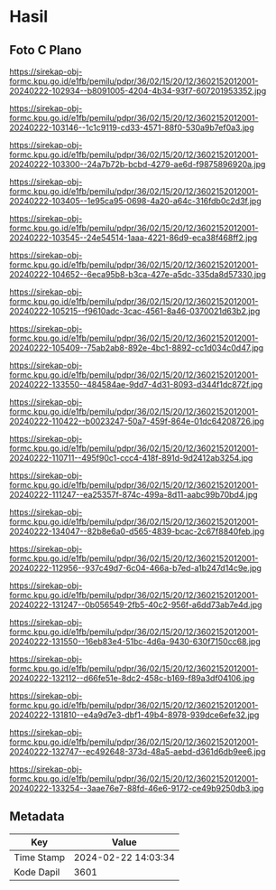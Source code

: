 # Hasil

## Foto C Plano

https://sirekap-obj-formc.kpu.go.id/e1fb/pemilu/pdpr/36/02/15/20/12/3602152012001-20240222-102934--b8091005-4204-4b34-93f7-607201953352.jpg

https://sirekap-obj-formc.kpu.go.id/e1fb/pemilu/pdpr/36/02/15/20/12/3602152012001-20240222-103146--1c1c9119-cd33-4571-88f0-530a9b7ef0a3.jpg

https://sirekap-obj-formc.kpu.go.id/e1fb/pemilu/pdpr/36/02/15/20/12/3602152012001-20240222-103300--24a7b72b-bcbd-4279-ae6d-f9875896920a.jpg

https://sirekap-obj-formc.kpu.go.id/e1fb/pemilu/pdpr/36/02/15/20/12/3602152012001-20240222-103405--1e95ca95-0698-4a20-a64c-316fdb0c2d3f.jpg

https://sirekap-obj-formc.kpu.go.id/e1fb/pemilu/pdpr/36/02/15/20/12/3602152012001-20240222-103545--24e54514-1aaa-4221-86d9-eca38f468ff2.jpg

https://sirekap-obj-formc.kpu.go.id/e1fb/pemilu/pdpr/36/02/15/20/12/3602152012001-20240222-104652--6eca95b8-b3ca-427e-a5dc-335da8d57330.jpg

https://sirekap-obj-formc.kpu.go.id/e1fb/pemilu/pdpr/36/02/15/20/12/3602152012001-20240222-105215--f9610adc-3cac-4561-8a46-0370021d63b2.jpg

https://sirekap-obj-formc.kpu.go.id/e1fb/pemilu/pdpr/36/02/15/20/12/3602152012001-20240222-105409--75ab2ab8-892e-4bc1-8892-cc1d034c0d47.jpg

https://sirekap-obj-formc.kpu.go.id/e1fb/pemilu/pdpr/36/02/15/20/12/3602152012001-20240222-133550--484584ae-9dd7-4d31-8093-d344f1dc872f.jpg

https://sirekap-obj-formc.kpu.go.id/e1fb/pemilu/pdpr/36/02/15/20/12/3602152012001-20240222-110422--b0023247-50a7-459f-864e-01dc64208726.jpg

https://sirekap-obj-formc.kpu.go.id/e1fb/pemilu/pdpr/36/02/15/20/12/3602152012001-20240222-110711--495f90c1-ccc4-418f-891d-9d2412ab3254.jpg

https://sirekap-obj-formc.kpu.go.id/e1fb/pemilu/pdpr/36/02/15/20/12/3602152012001-20240222-111247--ea25357f-874c-499a-8d11-aabc99b70bd4.jpg

https://sirekap-obj-formc.kpu.go.id/e1fb/pemilu/pdpr/36/02/15/20/12/3602152012001-20240222-134047--82b8e6a0-d565-4839-bcac-2c67f8840feb.jpg

https://sirekap-obj-formc.kpu.go.id/e1fb/pemilu/pdpr/36/02/15/20/12/3602152012001-20240222-112956--937c49d7-6c04-466a-b7ed-a1b247d14c9e.jpg

https://sirekap-obj-formc.kpu.go.id/e1fb/pemilu/pdpr/36/02/15/20/12/3602152012001-20240222-131247--0b056549-2fb5-40c2-956f-a6dd73ab7e4d.jpg

https://sirekap-obj-formc.kpu.go.id/e1fb/pemilu/pdpr/36/02/15/20/12/3602152012001-20240222-131550--16eb83e4-51bc-4d6a-9430-630f7150cc68.jpg

https://sirekap-obj-formc.kpu.go.id/e1fb/pemilu/pdpr/36/02/15/20/12/3602152012001-20240222-132112--d66fe51e-8dc2-458c-b169-f89a3df04106.jpg

https://sirekap-obj-formc.kpu.go.id/e1fb/pemilu/pdpr/36/02/15/20/12/3602152012001-20240222-131810--e4a9d7e3-dbf1-49b4-8978-939dce6efe32.jpg

https://sirekap-obj-formc.kpu.go.id/e1fb/pemilu/pdpr/36/02/15/20/12/3602152012001-20240222-132747--ec492648-373d-48a5-aebd-d361d6db9ee6.jpg

https://sirekap-obj-formc.kpu.go.id/e1fb/pemilu/pdpr/36/02/15/20/12/3602152012001-20240222-133254--3aae76e7-88fd-46e6-9172-ce49b9250db3.jpg


## Metadata

| Key        | Value               |
| ---------- | ------------------- |
| Time Stamp | 2024-02-22 14:03:34 |
| Kode Dapil | 3601                |



